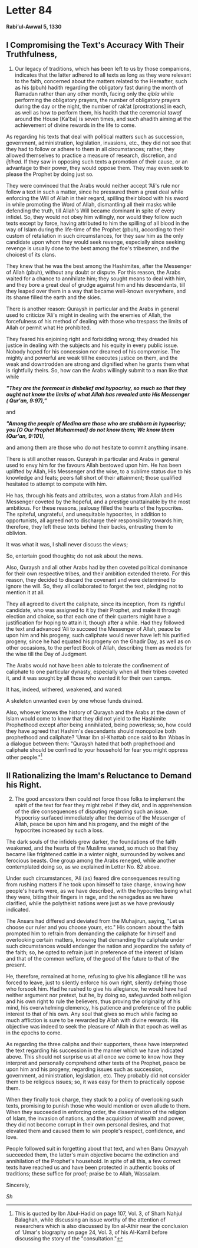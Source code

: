 Letter 84
=========

**Rabi’ul-Awwal 5, 1330**

I Compromising the Text's Accuracy With Their Truthfulness,
-----------------------------------------------------------

1) Our legacy of traditions, which has been left to us by those
companions, indicates that the latter adhered to all texts as long as
they were relevant to the faith, concerned about the matters related to
the Hereafter, such as his (pbuh) hadith regarding the obligatory fast
during the month of Ramadan rather than any other month, facing only the
*qibla* while performing the obligatory prayers, the number of
obligatory prayers during the day or the night, the number of rak’at
[prostrations] in each, as well as how to perform them, his hadith that
the ceremonial *tawaf* around the House [Ka'ba] is seven times, and such
ahadith aiming at the achievement of divine rewards in the life to come.

As regarding his texts that deal with political matters such as
succession, government, administration, legislation, invasions, etc.,
they did not see that they had to follow or adhere to them in all
circumstances; rather, they allowed themselves to practice a measure of
research, discretion, and *ijtihad*. If they saw in opposing such texts
a promotion of their cause, or an advantage to their power, they would
oppose them. They may even seek to please the Prophet by doing just so.

They were convinced that the Arabs would neither accept ‘Ali's rule nor
follow a text in such a matter, since he pressured them a great deal
while enforcing the Will of Allah in their regard, spilling their blood
with his sword in while promoting the Word of Allah, dismantling all
their masks while defending the truth, till Allah's Will became dominant
in spite of every infidel. So, they would not obey him willingly, nor
would they follow such texts except by force, having attributed to him
the spilling of all blood in the way of Islam during the life-time of
the Prophet (pbuh), according to their custom of retaliation in such
circumstances, for they saw him as the only candidate upon whom they
would seek revenge, especially since seeking revenge is usually done to
the best among the foe's tribesmen, and the choicest of its clans.

They knew that he was the best among the Hashimites, after the Messenger
of Allah (pbuh), without any doubt or dispute. For this reason, the
Arabs waited for a chance to annihilate him; they sought means to deal
with him, and they bore a great deal of grudge against him and his
descendants, till they leaped over them in a way that became well-known
everywhere, and its shame filled the earth and the skies.

There is another reason: Quraysh in particular and the Arabs in general
used to criticize ‘Ali's might in dealing with the enemies of Allah, the
forcefulness of his method of dealing with those who trespass the limits
of Allah or permit what He prohibited.

They feared his enjoining right and forbidding wrong; they dreaded his
justice in dealing with the subjects and his equity in every public
issue. Nobody hoped for his concession nor dreamed of his compromise.
The mighty and powerful are weak till he executes justice on them, and
the weak and downtrodden are strong and dignified when he grants them
what is rightfully theirs. So, how can the Arabs willingly submit to a
man like that while

***"They are the foremost in disbelief and hypocrisy, so much so that
they ought not know the limits of what Allah has revealed unto His
Messenger ( Qur'an, 9:97),"***

and

***"Among the people of Medina are those who are stubborn in hypocrisy;
you [O Our Prophet Muhammad] do not know them; We know them (Qur'an,
9:101),***

and among them are those who do not hesitate to commit anything insane.

There is still another reason. Quraysh in particular and Arabs in
general used to envy him for the favours Allah bestowed upon him. He has
been uplifted by Allah, His Messenger and the wise, to a sublime status
due to his knowledge and feats; peers fall short of their attainment;
those qualified hesitated to attempt to compete with him.

He has, through his feats and attributes, won a status from Allah and
His Messenger coveted by the hopeful, and a prestige unattainable by the
most ambitious. For these reasons, jealousy filled the hearts of the
hypocrites. The spiteful, ungrateful, and unequitable hypocrites, in
addition to opportunists, all agreed not to discharge their
responsibility towards him; therefore, they left these texts behind
their backs, entrusting them to oblivion.

It was what it was, I shall never discuss the views;

So, entertain good thoughts; do not ask about the news.

Also, Quraysh and all other Arabs had by then coveted political
dominance for their own respective tribes, and their ambition extended
thereto. For this reason, they decided to discard the covenant and were
determined to ignore the will. So, they all collaborated to forget the
text, pledging not to mention it at all.

They all agreed to divert the caliphate, since its inception, from its
rightful candidate, who was assigned to it by their Prophet, and make it
through election and choice, so that each one of their quarters might
have a justification for hoping to attain it, though after a while. Had
they followed the text and advanced ‘Ali to succeed the Messenger of
Allah, peace be upon him and his progeny, such caliphate would never
have left his purified progeny, since he had equated his progeny on the
Ghadir Day, as well as on other occasions, to the perfect Book of Allah,
describing them as models for the wise till the Day of Judgment.

The Arabs would not have been able to tolerate the confinement of
caliphate to one particular dynasty, especially when all their tribes
coveted it, and it was sought by all those who wanted it for their own
camps.

It has, indeed, withered, weakened, and waned:

A skeleton unwanted even by one whose funds drained.

Also, whoever knows the history of Quraysh and the Arabs at the dawn of
Islam would come to know that they did not yield to the Hashimite
Prophethood except after being annihilated, being powerless; so, how
could they have agreed that Hashim's descendants should monopolize both
prophethood and caliphate? ‘Umar ibn al-Khattab once said to Ibn ‘Abbas
in a dialogue between them: "Quraysh hated that both prophethood and
caliphate should be confined to your household for fear you might
oppress other people."[^1]

II Rationalizing the Imam's Reluctance to Demand his Right.
-----------------------------------------------------------

2) The good ancestors then could not force those folks to implement the
spirit of the text for fear they might rebel if they did, and in
apprehension of the dire consequences of disputing regarding such an
issue. Hypocrisy surfaced immediately after the demise of the Messenger
of Allah, peace be upon him and his progeny, and the might of the
hypocrites increased by such a loss.

The dark souls of the infidels grew darker, the foundations of the faith
weakened, and the hearts of the Muslims waned, so much so that they
became like frightened cattle in a winter night, surrounded by wolves
and ferocious beasts. One group among the Arabs reneged, while another
contemplated doing so, as we explained in Letter No. 82 above.

Under such circumstances, ‘Ali (as) feared dire consequences resulting
from rushing matters if he took upon himself to take charge, knowing how
people's hearts were, as we have described, with the hypocrites being
what they were, biting their fingers in rage, and the renegades as we
have clarified, while the polytheist nations were just as we have
previously indicated.

The Ansars had differed and deviated from the Muhajirun, saying, "Let us
choose our ruler and you choose yours, etc." His concern about the faith
prompted him to refrain from demanding the caliphate for himself and
overlooking certain matters, knowing that demanding the caliphate under
such circumstances would endanger the nation and jeopardize the safety
of the faith; so, he opted to refrain just in preference of the interest
of Islam and that of the common welfare, of the good of the future to
that of the present.

He, therefore, remained at home, refusing to give his allegiance till he
was forced to leave, just to silently enforce his own right, silently
defying those who forsook him. Had he rushed to give his allegiance, he
would have had neither argument nor pretext, but he, by doing so,
safeguarded both religion and his own right to rule the believers, thus
proving the originality of his mind, his overwhelming clemency, his
patience and preference of the public interest to that of his own. Any
soul that gives so much while facing so much affliction is sure to be
rewarded by Allah with divine rewards. His objective was indeed to seek
the pleasure of Allah in that epoch as well as in the epochs to come.

As regarding the three caliphs and their supporters, these have
interpreted the text regarding his succession in the manner which we
have indicated above. This should not surprise us at all once we come to
know how they interpret and personally comprehend other texts of the
Prophet, peace be upon him and his progeny, regarding issues such as
succession, government, administration, legislation, etc. They probably
did not consider them to be religious issues; so, it was easy for them
to practically oppose them.

When they finally took charge, they stuck to a policy of overlooking
such texts, promising to punish those who would mention or even allude
to them. When they succeeded in enforcing order, the dissemination of
the religion of Islam, the invasion of nations, and the acquisition of
wealth and power, they did not become corrupt in their own personal
desires, and that elevated them and caused them to win people's respect,
confidence, and love.

People followed suit in forgetting about that text, and when Banu
Omayyah succeeded them, the latter's main objective became the
extinction and annihilation of the Prophet's household. In spite of all
this, a few correct texts have reached us and have been protected in
authentic books of traditions; these suffice for proof; praise be to
Allah, Wassalam.

Sincerely,

*Sh*

[^1]: This is quoted by Ibn Abul-Hadid on page 107, Vol. 3, of Sharh
Nahjul Balaghah, while discussing an issue worthy of the attention of
researchers which is also discussed by Ibn al-Athir near the conclusion
of ‘Umar's biography on page 24, Vol. 3, of his Al-Kamil before
discussing the story of the "consultation."


